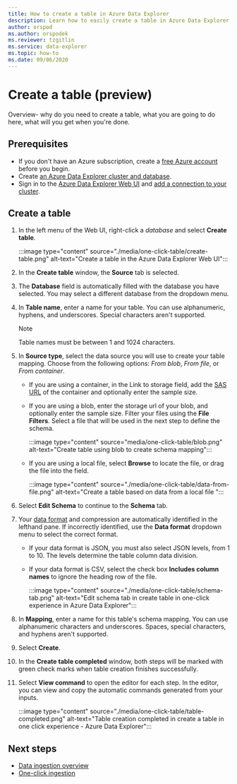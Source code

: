 ```yaml
---
title: How to create a table in Azure Data Explorer
description: Learn how to easily create a table in Azure Data Explorer with the one-click experience.
author: orspod
ms.author: orspodek
ms.reviewer: tzgitlin
ms.service: data-explorer
ms.topic: how-to
ms.date: 09/06/2020
---
```


# Create a table (preview)

Overview- why do you need to create a table, what you are going to do here, what will you get when you're done.

## Prerequisites

* If you don't have an Azure subscription, create a [free Azure account](https://azure.microsoft.com/free/) before you begin.
* Create [an Azure Data Explorer cluster and database](create-cluster-database-portal.md).
* Sign in to the [Azure Data Explorer Web UI](https://dataexplorer.azure.com/) and [add a connection to your cluster](web-query-data.md#add-clusters).

## Create a table

1. In the left menu of the Web UI, right-click a *database* and select **Create table**.

    :::image type="content" source="./media/one-click-table/create-table.png" alt-text="Create a table in the Azure Data Explorer Web UI":::

1. In the **Create table** window, the **Source** tab is selected.
1. The **Database** field is automatically filled with the database you have selected. You may select a different database from the dropdown menu.
1. In **Table name**, enter a name for your table. You can use alphanumeric, hyphens, and underscores. Special characters aren't supported.
    > [!NOTE]
    >  Table names must be between 1 and 1024 characters.

1. In **Source type**, select the data source you will use to create your table mapping. Choose from the following options: *From blob*, *From file*, or *From container*.
   

    * If you are using a container, in the Link to storage field, add the [SAS URL](/azure/vs-azure-tools-storage-explorer-blobs#get-the-sas-for-a-blob-container) of the container and optionally enter the sample size. 
    * If you are using a blob, enter the storage url of your blob, and optionally enter the sample size. Filter your files using the **File Filters**. Select a file that will be used in the next step to define the schema.

        :::image type="content" source="media/one-click-table/blob.png" alt-text="Create table using blob to create schema mapping":::
    
    * If you are using a local file, select **Browse** to locate the file, or drag the file into the field.

        :::image type="content" source="./media/one-click-table/data-from-file.png" alt-text="Create a table based on data from a local file ":::
    

1. Select **Edit Schema** to continue to the **Schema** tab.

1. Your [data format](ingest-data-one-click.md#file-formats) and compression are automatically identified in the lefthand pane. If incorrectly identified, use the **Data format** dropdown menu to select the correct format.

    * If your data format is JSON, you must also select JSON levels, from 1 to 10. The levels determine the table column data division.
    * If your data format is CSV, select the check box **Includes column names** to ignore the heading row of the file.

        :::image type="content" source="./media/one-click-table/schema-tab.png" alt-text="Edit schema tab in create table in one-click experience in Azure Data Explorer":::

   

1. In **Mapping**, enter a name for this table's schema mapping. You can use alphanumeric characters and underscores. Spaces, special characters, and hyphens aren't supported.
1. Select **Create**.
1. In the **Create table completed** window, both steps will be marked with green check marks when table creation finishes successfully.
1. Select **View command** to open the editor for each step. In the editor, you can view and copy the automatic commands generated from your inputs.
    
    :::image type="content" source="./media/one-click-table/table-completed.png" alt-text="Table creation completed in create a table in one click experience - Azure Data Explorer":::
 

## Next steps

* [Data ingestion overview](ingest-data-overview.md)
* [One-click ingestion](ingest-data-one-click.md)
  
